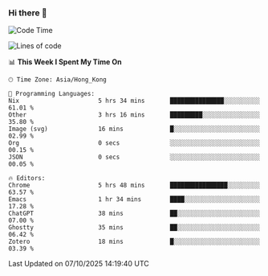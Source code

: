 ### Hi there 👋

<!--
**nicehiro/nicehiro** is a ✨ _special_ ✨ repository because its `README.md` (this file) appears on your GitHub profile.

Here are some ideas to get you started:

- 🔭 I’m currently working on ...
- 🌱 I’m currently learning ...
- 👯 I’m looking to collaborate on ...
- 🤔 I’m looking for help with ...
- 💬 Ask me about ...
- 📫 How to reach me: ...
- 😄 Pronouns: ...
- ⚡ Fun fact: ...
-->

<!--START_SECTION:waka-->
![Code Time](http://img.shields.io/badge/Code%20Time-1%2C121%20hrs%2047%20mins-blue)

![Lines of code](https://img.shields.io/badge/From%20Hello%20World%20I%27ve%20Written-1.9%20million%20lines%20of%20code-blue)

📊 **This Week I Spent My Time On** 

```text
🕑︎ Time Zone: Asia/Hong_Kong

💬 Programming Languages: 
Nix                      5 hrs 34 mins       ███████████████░░░░░░░░░░   61.01 % 
Other                    3 hrs 16 mins       █████████░░░░░░░░░░░░░░░░   35.80 % 
Image (svg)              16 mins             █░░░░░░░░░░░░░░░░░░░░░░░░   02.99 % 
Org                      0 secs              ░░░░░░░░░░░░░░░░░░░░░░░░░   00.15 % 
JSON                     0 secs              ░░░░░░░░░░░░░░░░░░░░░░░░░   00.05 % 

🔥 Editors: 
Chrome                   5 hrs 48 mins       ████████████████░░░░░░░░░   63.57 % 
Emacs                    1 hr 34 mins        ████░░░░░░░░░░░░░░░░░░░░░   17.28 % 
ChatGPT                  38 mins             ██░░░░░░░░░░░░░░░░░░░░░░░   07.00 % 
Ghostty                  35 mins             ██░░░░░░░░░░░░░░░░░░░░░░░   06.42 % 
Zotero                   18 mins             █░░░░░░░░░░░░░░░░░░░░░░░░   03.39 % 
```


 Last Updated on 07/10/2025 14:19:40 UTC
<!--END_SECTION:waka-->
